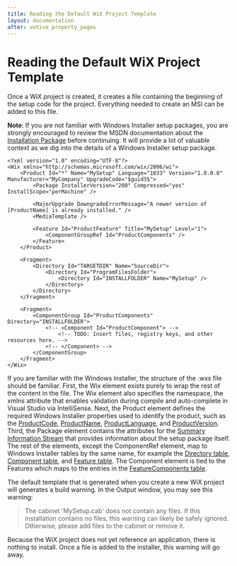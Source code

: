 ```yaml
---
title: Reading the Default WiX Project Template
layout: documentation
after: votive_property_pages
---
```


# Reading the Default WiX Project Template

Once a WiX project is created, it creates a file containing the beginning of
the setup code for the project. Everything needed to create an MSI can be added
to this file.

**Note**: If you are not familiar with Windows Installer setup packages, you are strongly encouraged to review the MSDN documentation about the <a href="http://msdn.microsoft.com/library/Aa369294.aspx" target="_blank">Installation Package</a> before continuing. It will provide a lot of valuable context as we dig into the details of a Windows Installer setup package.

    <?xml version="1.0" encoding="UTF-8"?>
    <Wix xmlns="http://schemas.microsoft.com/wix/2006/wi">
        <Product Id="*" Name="MySetup" Language="1033" Version="1.0.0.0" Manufacturer="MyCompany" UpgradeCode="$guid3$">
            <Package InstallerVersion="200" Compressed="yes" InstallScope="perMachine" />
    
            <MajorUpgrade DowngradeErrorMessage="A newer version of [ProductName] is already installed." />
            <MediaTemplate />
    
            <Feature Id="ProductFeature" Title="MySetup" Level="1">
                <ComponentGroupRef Id="ProductComponents" />
            </Feature>
        </Product>
    
        <Fragment>
            <Directory Id="TARGETDIR" Name="SourceDir">
                <Directory Id="ProgramFilesFolder">
                    <Directory Id="INSTALLFOLDER" Name="MySetup" />
                </Directory>
            </Directory>
        </Fragment>
    
        <Fragment>
            <ComponentGroup Id="ProductComponents" Directory="INSTALLFOLDER">
                <!-- <Component Id="ProductComponent"> -->
                    <!-- TODO: Insert files, registry keys, and other resources here. -->
                <!-- </Component> -->
            </ComponentGroup>
        </Fragment>
    </Wix>

If you are familiar with the Windows Installer, the structure of the .wxs file should be familiar. First, the Wix element exists purely to wrap the rest of the content in the file. The Wix element also specifies the namespace, the xmlns attribute that enables validation during compile and auto-complete in Visual Studio via IntelliSense. Next, the Product element defines the required Windows Installer properties used to identify the product, such as the <a href="http://msdn.microsoft.com/library/Aa370854.aspx" target="_blank">ProductCode</a>, <a href="http://msdn.microsoft.com/library/Aa370857.aspx" target="_blank">ProductName</a>, <a href="http://msdn.microsoft.com/library/Aa370856.aspx" target="_blank">ProductLanguage</a>, and <a href="http://msdn.microsoft.com/library/Aa370859.aspx" target="_blank">ProductVersion</a>. Third, the Package element contains the attributes for the <a href="http://msdn.microsoft.com/library/Aa372045.aspx" target="_blank">Summary Information Stream</a> that provides information about the setup package itself. The rest of the elements, except the ComponentRef element, map to Windows Installer tables by the same name, for example the <a href="http://msdn.microsoft.com/library/Aa368295.aspx" target="_blank">Directory table</a>, <a href="http://msdn.microsoft.com/library/Aa368007.aspx" target="_blank">Component table</a>, and <a href="http://msdn.microsoft.com/library/Aa368585.aspx" target="_blank">Feature table</a>. The Component element is tied to the Features which maps to the entries in the <a href="http://msdn.microsoft.com/library/Aa368579.aspx" target="_blank">FeatureComponents table</a>.

The default template that is generated when you create a new WiX project will generates a build warning. In the Output window, you may see this warning:

> The cabinet &apos;MySetup.cab&apos; does not contain any files. If this installation contains no files, this warning can likely be safely ignored. Otherwise, please add files to the cabinet or remove it.

Because the WiX project does not yet reference an application, there is nothing
to install. Once a file is added to the installer, this warning will go away.
